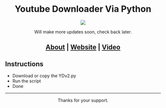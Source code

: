 <h1 align="center">Youtube Downloader Via Python</h1>

<p align="center">
  <img src="https://th.bing.com/th/id/OIG4.7mSf.g6frE7I1j0SaU5u?w=270&h=270&c=6&r=0&o=5&pid=ImgGn">
</p>

<p align="center"> Will make more updates soon, check back later. </p>

<h2 align="center">
  <a href="[About URL]">About</a> | <a href="[Website URL]">Website</a> | <a href="https://www.dailymotion.com/video/k3rFdSaGi9TPPPARtea">Video</a> 
</h2>

## Instructions
- Download or copy the YDv2.py
- Run the script
- Done

-----


<p align="center"> Thanks for your support. </p>
